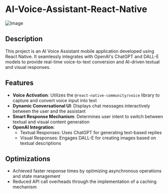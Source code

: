 # AI-Voice-Assistant-React-Native

![Image](https://cdn.dribbble.com/userupload/8344208/file/original-0d622535d63ebb1ca513adccc77b4ed2.png?compress=1&resize=2048x1536)

## Description

This project is an AI Voice Assistant mobile application developed using React Native. It seamlessly integrates with OpenAI's ChatGPT and DALL-E models to provide real-time voice-to-text conversion and AI-driven textual and visual responses.

## Features

- **Voice Activation**: Utilizes the `@react-native-community/voice` library to capture and convert voice input into text
- **Dynamic Conversational UI**: Displays chat messages interactively between the user and the assistant
- **Smart Response Mechanism**: Determines user intent to switch between textual and visual content generation
- **OpenAI Integration**:
  - Textual Responses: Uses ChatGPT for generating text-based replies
  - Visual Responses: Engages DALL-E for creating images based on textual descriptions

## Optimizations

- Achieved faster response times by optimizing asynchronous operations and state management
- Reduced API call overheads through the implementation of a caching mechanism





